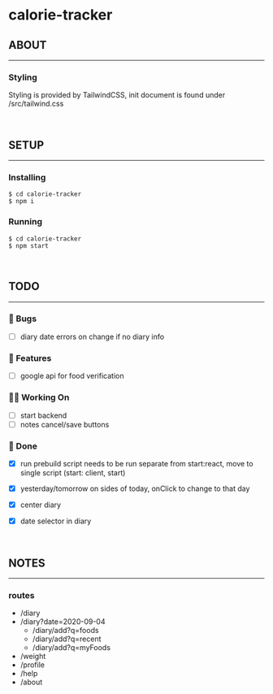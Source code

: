 # calorie-tracker


## ABOUT
---
### Styling
Styling is provided by TailwindCSS, init document is found under /src/tailwind.css


<br />

## SETUP
---
### Installing
```shell
$ cd calorie-tracker
$ npm i
```
### Running
```shell
$ cd calorie-tracker
$ npm start
``` 

<br />


## TODO
---

### 🐛  Bugs
  - [ ] diary date errors on change if no diary info
### 🚀  Features
  - [ ] google api for food verification
### 👨‍💻  Working On
  - [ ] start backend
  - [ ] notes cancel/save buttons
### 🌚  Done
  - [x] run prebuild script needs to be run separate from start:react, move to single script (start: client, start) 
  - [x]   yesterday/tomorrow on sides of today, onClick to change to that day
  - [x] center diary
  - [x] date selector in diary


<br/>


## NOTES
---
### routes
- /diary
- /diary?date=2020-09-04
  - /diary/add?q=foods
  - /diary/add?q=recent
  - /diary/add?q=myFoods
- /weight
- /profile
- /help
- /about